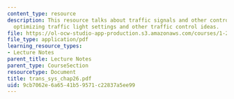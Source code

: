 ```yaml
---
content_type: resource
description: This resource talks about traffic signals and other control measures,
  optimizing traffic light settings and other traffic control ideas.
file: https://ol-ocw-studio-app-production.s3.amazonaws.com/courses/1-221j-transportation-systems-fall-2004/9cb7062e6a6541b59571c22837a5ee99_trans_sys_chap26.pdf
file_type: application/pdf
learning_resource_types:
- Lecture Notes
parent_title: Lecture Notes
parent_type: CourseSection
resourcetype: Document
title: trans_sys_chap26.pdf
uid: 9cb7062e-6a65-41b5-9571-c22837a5ee99
---
```

